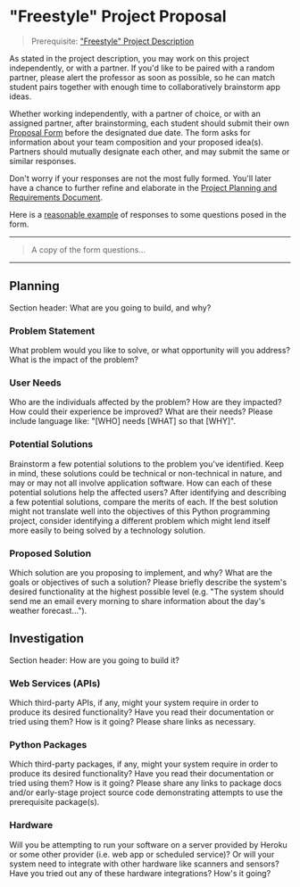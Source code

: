 # "Freestyle" Project Proposal

> Prerequisite: ["Freestyle" Project Description](/projects/freestyle.md)

As stated in the project description, you may work on this project independently, or with a partner. If you'd like to be paired with a random partner, please alert the professor as soon as possible, so he can match student pairs together with enough time to collaboratively brainstorm app ideas.

Whether working independently, with a partner of choice, or with an assigned partner, after brainstorming, each student should submit their own [Proposal Form](https://forms.gle/pa9dMBPheaSxfAgHA) before the designated due date. The form asks for information about your team composition and your proposed idea(s). Partners should mutually designate each other, and may submit the same or similar responses.

Don't worry if your responses are not the most fully formed. You'll later have a chance to further refine and elaborate in the [Project Planning and Requirements Document](/projects/freestyle/requirements.md).

Here is a [reasonable example](https://github.com/prof-rossetti/repo-evaluator-py/blob/master/PLANNING.md) of responses to some questions posed in the form.

<hr>

> A copy of the form questions...

<hr>


## Planning

Section header: What are you going to build, and why?

### Problem Statement

What problem would you like to solve, or what opportunity will you address? What is the impact of the problem?

### User Needs

Who are the individuals affected by the problem? How are they impacted? How could their experience be improved? What are their needs? Please include language like: "[WHO] needs [WHAT] so that [WHY]".

### Potential Solutions

Brainstorm a few potential solutions to the problem you've identified. Keep in mind, these solutions could be technical or non-technical in nature, and may or may not all involve application software. How can each of these potential solutions help the affected users? After identifying and describing a few potential solutions, compare the merits of each. If the best solution might not translate well into the objectives of this Python programming project, consider identifying a different problem which might lend itself more easily to being solved by a technology solution.

### Proposed Solution

Which solution are you proposing to implement, and why? What are the goals or objectives of such a solution? Please briefly describe the system's desired functionality at the highest possible level (e.g. "The system should send me an email every morning to share information about the day's weather forecast...").

## Investigation

Section header: How are you going to build it?

### Web Services (APIs)

Which third-party APIs, if any, might your system require in order to produce its desired functionality? Have you read their documentation or tried using them? How is it going? Please share links as necessary.

### Python Packages

Which third-party packages, if any, might your system require in order to produce its desired functionality? Have you read their documentation or tried using them? How is it going? Please share any links to package docs and/or early-stage project source code demonstrating attempts to use the prerequisite package(s).

### Hardware

Will you be attempting to run your software on a server provided by Heroku or some other provider (i.e. web app or scheduled service)? Or will your system need to integrate with other hardware like scanners and sensors? Have you tried out any of these hardware integrations? How's it going?
